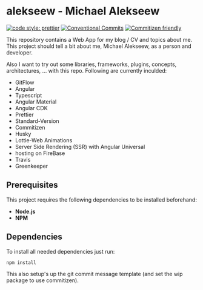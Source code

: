 # alekseew - Michael Alekseew

[![code style: prettier](https://img.shields.io/badge/code_style-prettier-ff69b4.svg?style=flat-square)](https://github.com/prettier/prettier)
[![Conventional Commits](https://img.shields.io/badge/Conventional%20Commits-1.0.0-yellow.svg)](https://conventionalcommits.org)
[![Commitizen friendly](https://img.shields.io/badge/commitizen-friendly-brightgreen.svg)](http://commitizen.github.io/cz-cli/)

This repository contains a Web App for my blog / CV and topics about me.
This project should tell a bit about me, Michael Alekseew, as a person and developer.

Also I want to try out some libraries, frameworks, plugins, concepts, architectures, ... with this repo.
Following are currently inculded:

- GitFlow
- Angular
- Typescript
- Angular Material
- Angular CDK
- Prettier
- Standard-Version
- Commitizen
- Husky
- Lottie-Web Animations
- Server Side Rendering (SSR) with Angular Universal
- hosting on FireBase
- Travis
- Greenkeeper

## Prerequisites

This project requires the following dependencies to be installed beforehand:
* **Node.js**
* **NPM**

## Dependencies

To install all needed dependencies just run:
```shell
npm install
```
This also setup's up the git commit message template (and set the wip package to use commitizen).
